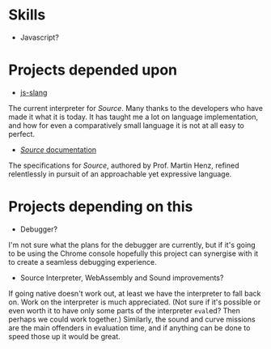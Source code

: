 # Skills
- Javascript?

# Projects depended upon
- [js-slang](https://github.com/source-academy/js-slang)

The current interpreter for _Source_. Many thanks to the developers who have made it what it is today. It has taught me a lot on language implementation, and how for even a comparatively small language it is not at all easy to perfect.

- [_Source_ documentation](https://github.com/source-academy/js-slang/tree/master/doc)

The specifications for _Source_, authored by Prof. Martin Henz, refined relentlessly in pursuit of an approachable yet expressive language.

# Projects depending on this

- Debugger?

I'm not sure what the plans for the debugger are currently, but if it's going to be using the Chrome console hopefully this project can synergise with it to create a seamless debugging experience.

- Source Interpreter, WebAssembly and Sound improvements?

If going native doesn't work out, at least we have the interpreter to fall back on. Work on the interpreter is much appreciated. (Not sure if it's possible or even worth it to have only some parts of the interpreter `eval`ed? Then perhaps we could work together.) Similarly, the sound and curve missions are the main offenders in evaluation time, and if anything can be done to speed those up it would be great.
